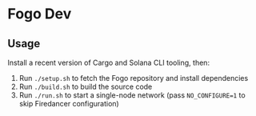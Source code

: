 # Fogo Dev

## Usage

Install a recent version of Cargo and Solana CLI tooling, then:

1. Run `./setup.sh` to fetch the Fogo repository and install dependencies
2. Run `./build.sh` to build the source code
2. Run `./run.sh` to start a single-node network (pass `NO_CONFIGURE=1` to skip Firedancer configuration)
